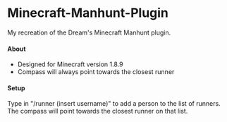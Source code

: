 # Minecraft-Manhunt-Plugin
My recreation of the Dream's Minecraft Manhunt plugin.

#### About
* Designed for Minecraft version 1.8.9
* Compass will always point towards the closest runner

#### Setup
Type in "/runner (insert username)" to add a person to the list of runners.
The compass will point towards the closest runner on that list.

